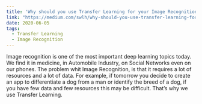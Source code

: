 ```yaml
---
title: 'Why should you use Transfer Learning for your Image Recognition App ?'
link: "https://medium.com/swlh/why-should-you-use-transfer-learning-for-your-image-recognition-app-5b34ea4a38b3"
date: 2020-06-05
tags:
  - Transfer Learning
  - Image Recognition
---
```

Image recognition is one of the most important deep learning topics today.
We find it in medicine, in Automobile Industry, on Social Networks even on our phones.
The problem whit Image Recognition, is that it requires a lot of resources and a lot of data.
For example, if tomorrow you decide to create an app to differentiate a dog from a man or identify the breed of a dog, if you have few data and few resources this may be difficult.
That’s why we use Transfer Learning.